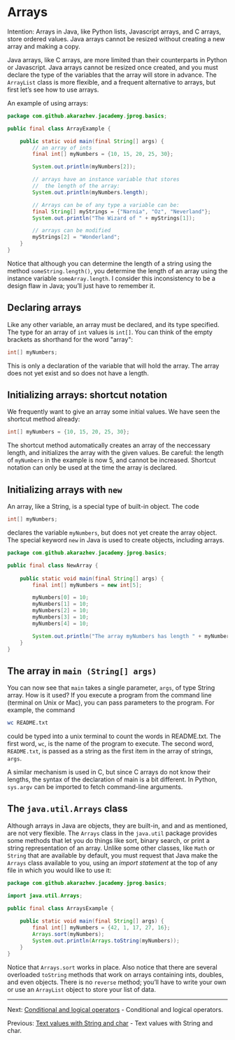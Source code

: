 # Arrays

Intention: Arrays in Java, like Python lists, Javascript arrays, and C arrays, store ordered values. 
Java arrays cannot be resized without creating a new array and making a copy.

Java arrays, like C arrays, are more limited than their counterparts in Python or Javascript. Java arrays cannot be 
resized once created, and you must declare the type of the variables that the array will store in advance. 
The `ArrayList` class is more flexible, and a frequent alternative to arrays, but first let’s see how to use arrays.

An example of using arrays:

```java
package com.github.akarazhev.jacademy.jprog.basics;

public final class ArrayExample {

    public static void main(final String[] args) {
        // an array of ints
        final int[] myNumbers = {10, 15, 20, 25, 30};

        System.out.println(myNumbers[2]);

        // arrays have an instance variable that stores
        //  the length of the array:
        System.out.println(myNumbers.length);

        // Arrays can be of any type a variable can be:
        final String[] myStrings = {"Narnia", "Oz", "Neverland"};
        System.out.println("The Wizard of " + myStrings[1]);

        // arrays can be modified
        myStrings[2] = "Wonderland";
    }
}
```

Notice that although you can determine the length of a string using the method `someString.length()`, you determine 
the length of an array using the instance variable `someArray.length`. I consider this inconsistency to be a 
design flaw in Java; you’ll just have to remember it.

## Declaring arrays

Like any other variable, an array must be declared, and its type specified. The type for an array of `int` values is `int[]`. 
You can think of the empty brackets as shorthand for the word "array":

```java
int[] myNumbers;
```

This is only a declaration of the variable that will hold the array. The array does not yet exist and so does not 
have a length.

## Initializing arrays: shortcut notation

We frequently want to give an array some initial values. We have seen the shortcut method already:

```java
int[] myNumbers = {10, 15, 20, 25, 30};
```

The shortcut method automatically creates an array of the neccessary length, and initializes the array with 
the given values. Be careful: the length of `myNumbers` in the example is now 5, and cannot be increased. 
Shortcut notation can only be used at the time the array is declared.

## Initializing arrays with `new`

An array, like a String, is a special type of built-in object. The code

```java
int[] myNumbers;
```

declares the variable `myNumbers`, but does not yet create the array object. The special keyword `new` in Java is used 
to create objects, including arrays.

```java
package com.github.akarazhev.jacademy.jprog.basics;

public final class NewArray {
    
    public static void main(final String[] args) {
        final int[] myNumbers = new int[5];

        myNumbers[0] = 10;
        myNumbers[1] = 10;
        myNumbers[2] = 10;
        myNumbers[3] = 10;
        myNumbers[4] = 10;

        System.out.println("The array myNumbers has length " + myNumbers.length);
    }
}
```

## The array in `main (String[] args)`

You can now see that `main` takes a single parameter, `args`, of type String array. How is it used? If you execute a program 
from the command line (terminal on Unix or Mac), you can pass parameters to the program. 
For example, the command
```bash
wc README.txt
```
could be typed into a unix terminal to count the words in README.txt. The first word, `wc`, is the name of the program 
to execute. The second word, `README.txt`, is passed as a string as the first item in the array of strings, `args`.

A similar mechanism is used in C, but since C arrays do not know their lengths, the syntax of the declaration of 
main is a bit different. In Python, `sys.argv` can be imported to fetch command-line arguments.

## The `java.util.Arrays` class

Although arrays in Java are objects, they are built-in, and and as mentioned, are not very flexible. The `Arrays` class 
in the `java.util` package provides some methods that let you do things like sort, binary search, or print 
a string representation of an array. Unlike some other classes, like `Math` or `String` that are available by default, 
you must request that Java make the `Arrays` class available to you, using an <i>import statement</i> at the top of any file 
in which you would like to use it:

```java
package com.github.akarazhev.jacademy.jprog.basics;

import java.util.Arrays;

public final class ArraysExample {
    
    public static void main(final String[] args) {
        final int[] myNumbers = {42, 1, 17, 27, 16};
        Arrays.sort(myNumbers);
        System.out.println(Arrays.toString(myNumbers));
    }
}
```

Notice that `Arrays.sort` works in place. Also notice that there are several overloaded `toString` methods that work on 
arrays containing ints, doubles, and even objects. There is no `reverse` method; you’ll have to write your own or use 
an `ArrayList` object to store your list of data.

<hr>

Next: [Conditional and logical operators](chapter_9.md "Conditional and logical operators") -
Conditional and logical operators.

Previous: [Text values with String and char](chapter_7.md "Text values with String and char") -
Text values with String and char.